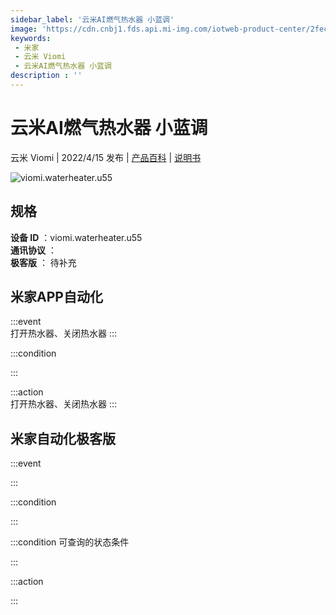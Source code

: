```yaml
---
sidebar_label: '云米AI燃气热水器 小蓝调'
image: 'https://cdn.cnbj1.fds.api.mi-img.com/iotweb-product-center/2fecdb94b427a8e35428e0f16ef7254b_1647849607081.png?GalaxyAccessKeyId=AKVGLQWBOVIRQ3XLEW&Expires=9223372036854775807&Signature=FEoAP83sew1HAhb2/uEeUWC7fEM='
keywords: 
 - 米家
 - 云米 Viomi
 - 云米AI燃气热水器 小蓝调
description : ''
---
```

# 云米AI燃气热水器 小蓝调

云米 Viomi | 2022/4/15 发布 | [产品百科](https://home.mi.com/webapp/content/baike/product/index.html?model=viomi.waterheater.u55/) | [说明书](https://home.mi.com/views/introduction.html?model=viomi.waterheater.u55&region=cn)

![viomi.waterheater.u55](https://cdn.cnbj1.fds.api.mi-img.com/iotweb-product-center/2fecdb94b427a8e35428e0f16ef7254b_1647849607081.png?GalaxyAccessKeyId=AKVGLQWBOVIRQ3XLEW&Expires=9223372036854775807&Signature=FEoAP83sew1HAhb2/uEeUWC7fEM=)

## 规格  
> 
**设备 ID** ：viomi.waterheater.u55  
**通讯协议** ：  
**极客版**  ： 待补充 


## 米家APP自动化  

:::event  
打开热水器、关闭热水器
:::

:::condition  

:::

:::action   
打开热水器、关闭热水器
:::

## 米家自动化极客版  

:::event  

:::

:::condition  

:::

:::condition 可查询的状态条件  

:::

:::action  

:::

        
